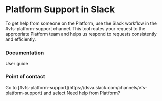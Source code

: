 <h1 >Platform Support in Slack</h1>
To get help from someone on the Platform, use the Slack workflow in the #vfs-platform-support channel. This tool routes your request to the appropriate Platform team and helps us respond to requests consistently and efficiently.

<h3 >Documentation</h3>
<p>User guide </p>
<h3 >Point of contact</h3>
Go to [#vfs-platform-support](https://dsva.slack.com/channels/vfs-platform-support) and select Need help from Platform?

